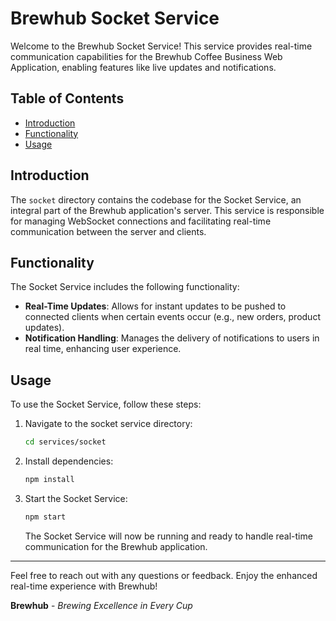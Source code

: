# Brewhub Socket Service

Welcome to the Brewhub Socket Service! This service provides real-time communication capabilities for the Brewhub Coffee Business Web Application, enabling features like live updates and notifications.

## Table of Contents

- [Introduction](#introduction)
- [Functionality](#functionality)
- [Usage](#usage)

## Introduction

The `socket` directory contains the codebase for the Socket Service, an integral part of the Brewhub application's server. This service is responsible for managing WebSocket connections and facilitating real-time communication between the server and clients.

## Functionality

The Socket Service includes the following functionality:

- **Real-Time Updates**: Allows for instant updates to be pushed to connected clients when certain events occur (e.g., new orders, product updates).
- **Notification Handling**: Manages the delivery of notifications to users in real time, enhancing user experience.

## Usage

To use the Socket Service, follow these steps:

1. Navigate to the socket service directory:

   ```bash
   cd services/socket
   ```

2. Install dependencies:

   ```bash
   npm install
   ```

3. Start the Socket Service:

   ```bash
   npm start
   ```

   The Socket Service will now be running and ready to handle real-time communication for the Brewhub application.

---

Feel free to reach out with any questions or feedback. Enjoy the enhanced real-time experience with Brewhub!

**Brewhub** - *Brewing Excellence in Every Cup*
